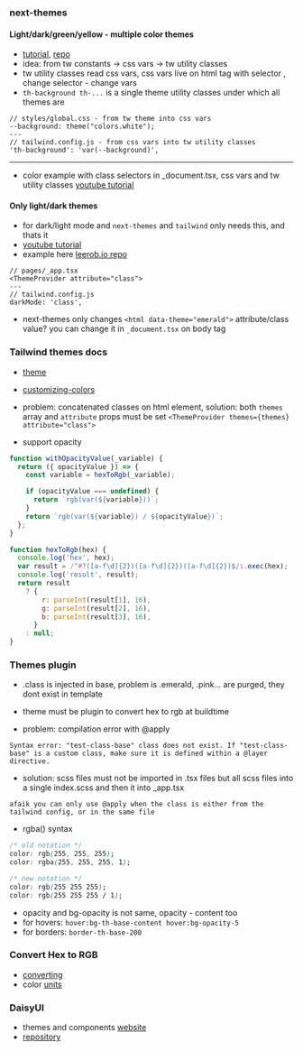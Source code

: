 ### next-themes

#### Light/dark/green/yellow - multiple color themes

- [tutorial](https://darrenwhite.dev/blog/nextjs-tailwindcss-theming), [repo](https://github.com/dwhiteGUK/dlw-nextjs-tailwindcss-theming)
- idea: from tw constants -> css vars -> tw utility classes
- tw utility classes read css vars, css vars live on html tag with selector <html attribute>, change selector - change vars
- `th-background th-...` is a single theme utility classes under which all themes are

```
// styles/global.css - from tw theme into css vars
--background: theme("colors.white");
---
// tailwind.config.js - from css vars into tw utility classes
'th-background': 'var(--background)',

```

---

- color example with class selectors in \_document.tsx, css vars and tw utility classes [youtube tutorial](https://www.youtube.com/watch?v=e6ExRHx9bo4)

#### Only light/dark themes

- for dark/light mode and `next-themes` and `tailwind` only needs this, and thats it
- [youtube tutorial](https://www.youtube.com/watch?v=1q5oOZE6o4c)
- example here [leerob.io repo](https://github.dev/leerob/leerob.io/)

```
// pages/_app.tsx
<ThemeProvider attribute="class">
---
// tailwind.config.js
darkMode: 'class',
```

- next-themes only changes `<html data-theme="emerald">` attribute/class value? you can change it in `_document.tsx` on body tag

### Tailwind themes docs

- [theme](https://tailwindcss.com/docs/theme)
- [customizing-colors](https://tailwindcss.com/docs/customizing-colors)
- problem: concatenated classes on html element, solution: both `themes` array and `attribute` props must be set `<ThemeProvider themes={themes} attribute="class">`

- support opacity

```js
function withOpacityValue(_variable) {
  return ({ opacityValue }) => {
    const variable = hexToRgb(_variable);

    if (opacityValue === undefined) {
      return `rgb(var(${variable}))`;
    }
    return `rgb(var(${variable}) / ${opacityValue})`;
  };
}

function hexToRgb(hex) {
  console.log('hex', hex);
  var result = /^#?([a-f\d]{2})([a-f\d]{2})([a-f\d]{2})$/i.exec(hex);
  console.log('result', result);
  return result
    ? {
        r: parseInt(result[1], 16),
        g: parseInt(result[2], 16),
        b: parseInt(result[3], 16),
      }
    : null;
}
```

### Themes plugin

- .class is injected in base, problem is .emerald, .pink... are purged, they dont exist in template
- theme must be plugin to convert hex to rgb at buildtime

- problem: compilation error with @apply

```
Syntax error: "test-class-base" class does not exist. If "test-class-base" is a custom class, make sure it is defined within a @layer directive.
```

- solution: scss files must not be imported in .tsx files but all scss files into a single index.scss and then it into \_app.tsx

```
afaik you can only use @apply when the class is either from the tailwind config, or in the same file
```

- rgba() syntax

```css
/* old notation */
color: rgb(255, 255, 255);
color: rgba(255, 255, 255, 1);

/* new notation */
color: rgb(255 255 255);
color: rgb(255 255 255 / 1);
```

- opacity and bg-opacity is not same, opacity - content too
- for hovers: `hover:bg-th-base-content hover:bg-opacity-5`
- for borders: `border-th-base-200`

### Convert Hex to RGB

- [converting](https://css-tricks.com/converting-color-spaces-in-javascript/)
- color [units](https://dev.to/alvaromontoro/the-ultimate-guide-to-css-colors-2020-edition-1bh1)

### DaisyUI

- themes and components [website](https://daisyui.com/)
- [repository](https://github.com/saadeghi/daisyui)

